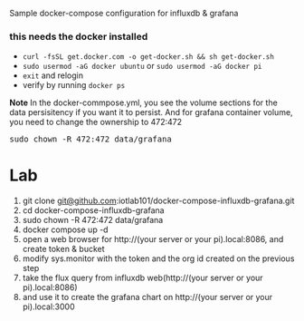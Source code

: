 Sample docker-compose configuration for influxdb & grafana
### this needs the docker installed
- `curl -fsSL get.docker.com -o get-docker.sh && sh get-docker.sh`
- `sudo usermod -aG docker ubuntu` or `sudo usermod -aG docker pi`
- `exit` and relogin
- verify by running `docker ps`

**Note**
In the docker-commpose.yml, you see the volume sections for the data persisitency if you want it to persist. And for grafana container volume, you need to change the ownership to 472:472

<pre>
sudo chown -R 472:472 data/grafana
</pre>


# Lab

1. git clone git@github.com:iotlab101/docker-compose-influxdb-grafana.git
2. cd docker-compose-influxdb-grafana
3. sudo chown -R 472:472 data/grafana
4. docker compose up -d
5. open a web browser for http://(your server or your pi).local:8086, and create token & bucket
6. modify sys.monitor with the token and the org id created on the previous step
7. take the flux query from influxdb web(http://(your server or your pi).local:8086)
8. and use it to create the grafana chart on http://(your server or your pi).local:3000 
